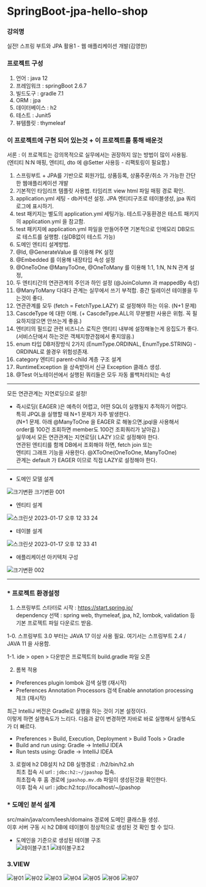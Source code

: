 # SpringBoot-jpa-hello-shop

### 강의명
실전! 스프링 부트와 JPA 활용1 - 웹 애플리케이션 개발(김영한)

### 프로젝트 구성
1. 언어 : java 12
2. 프레임워크 : springBoot 2.6.7   
3. 빌드도구 : gradle 7.1
4. ORM : jpa
5. 데이터베이스 : h2
6. 테스트 : Junit5
7. 뷰템플릿 : thymeleaf

### 이 프로젝트에 구현 되어 있는것 + 이 프로젝트를 통해 배운것

서론 : 이 프로젝트는 강의목적으로 실무에서는 권장하지 않는 방법이 많이 사용됨.  
(엔티티 N:N 매핑, 엔티티, dto 에 @Setter 사용등 - 리팩토링이 필요함.)

1. 스프링부트 + JPA를 기반으로 회원가입, 상품등록, 상품주문/취소 가 가능한 간단한 웹애플리케이션 개발
2. 기본적인 타임리프 템플릿 사용법. 타임리프 view html 파일 매핑 경로 확인.
3. application.yml 세팅 - db커넥션 설정. JPA 엔티티구조로 테이블생성, jpa 쿼리 로그에 표시하기.
4. test 패키지는 별도의 application.yml 세팅가능. 테스트구동환경은 테스트 패키지의 application.yml 을 참고함. 
5. test 패키지에 application.yml 파일을 만들어주면 기본적으로 인메모리 DB모드로 테스트를 실행함. (실DB없이 테스트 가능)
5. 도메인 엔티티 설계방법.
6. @Id, @GenerateValue 를 이용해 PK 설정
7. @Embedded 를 이용해 내장타입 속성 설정
8. @OneToOne @ManyToOne, @OneToMany 를 이용해 1:1, 1:N, N:N 관계 설정,
9. 두 엔티티간의 연관관계의 주인과 하인 설정 (@JoinColumn 과 mappedBy 속성)
10. @ManyToMany 다대다 관계는 실무에서 쓰기 부적합. 중간 릴레이션 테이블을 두는것이 좋다.
11. 연관관계를 모두 (fetch = FetchType.LAZY) 로 설정해야 하는 이유. (N+1 문제)
12. CascdeType 에 대한 이해. (+ CascdeType.ALL의 무분별한 사용은 위험. 꼭 필요하지않으면 안쓰는게 좋음.)
13. 엔티티의 필드값 관련 비즈니스 로직은 엔티티 내부에 설정해놓는게 응집도가 좋다. (서비스단에서 하는것은 객체지향관점에서 좋지않음.)
14. enum 타입 DB저장방식 2가지 (EnumType.ORDINAL, EnumType.STRING) - ORDINAL로 쓸경우 위험성존재.
15. category 엔티티 parent-child 계층 구조 설계
16. RuntimeException 을 상속받아서 신규 Exception 클래스 생성.
17. @Test 어노테이션에서 실행된 쿼리들은 모두 자동 롤백처리되는 속성

---
모든 연관관계는 지연로딩으로 설정!  
  
* 즉시로딩( EAGER )은 예측이 어렵고, 어떤 SQL이 실행될지 추적하기 어렵다.   
특히 JPQL을 실행할 때 N+1 문제가 자주 발생한다.    
(N+1 문제. 아래 @ManyToOne 을 EAGER 로 해놓으면.jpql을 사용해서   
order를 100건 조회하면 member도 100건 조회쿼리가 날아감.)    
실무에서 모든 연관관계는 지연로딩( LAZY )으로 설정해야 한다.   
연관된 엔티티를 함께 DB에서 조회해야 하면, fetch join 또는     
엔티티 그래프 기능을 사용한다. @XToOne(OneToOne, ManyToOne)   
관계는 default 가 EAGER 이므로 직접 LAZY로 설정해야 한다.  
---

- 도메인 모델 설계   

![크기변환 크기변환 001](https://user-images.githubusercontent.com/48856906/213454636-141f822a-2d35-4ecc-acc2-4ed2b78ee918.png)

- 엔티티 설계  

![스크린샷 2023-01-17 오후 12 33 24](https://user-images.githubusercontent.com/48856906/212805568-42c51bcd-7723-4e83-bc3f-5e75fdd30bc3.png)

- 테이블 설계  

![스크린샷 2023-01-17 오후 12 33 41](https://user-images.githubusercontent.com/48856906/212805574-c7d92ab3-16e8-4a2f-8064-058792bc2685.png)

- 애플리케이션 아키텍처 구성  

![크기변환 002](https://user-images.githubusercontent.com/48856906/213454649-8bec543b-fbd1-4406-9ecb-9a740eb5424e.png)


-------------
### * 프로젝트 환경설정

1. 스프링부트 스타터로 시작 : https://start.spring.io/  
dependency 선택 : spring web, thymeleaf, jpa, h2, lombok, validation 등
기본 프로젝트 파일 다운로드 받음.

1-0. 스프링부트 3.0 부터는 JAVA 17 이상 사용 필요. 
여기서는 스프링부트 2.4 / JAVA 11 을 사용함.

1-1. ide > open > 다운받은 프로젝트의 build.gradle 파일 오픈

2. 롬복 적용
- Preferences plugin lombok 검색 실행 (재시작)
- Preferences Annotation Processors 검색 Enable annotation processing 체크 (재시작)

최근 IntelliJ 버전은 Gradle로 실행을 하는 것이 기본 설정이다.  
이렇게 하면 실행속도가 느리다. 다음과 같이 변경하면 자바로 바로 실행해서 실행속도가 더 빠르다.  
- Preferences >  Build, Execution, Deployment > Build Tools > Gradle
- Build and run using: Gradle -> IntelliJ IDEA
- Run tests using: Gradle -> IntelliJ IDEA

3. 로컬에 h2 DB설치
h2 DB 실행경로 : /h2/bin/h2.sh   
최초 접속 시 url : ```jdbc:h2:~/jpashop```  접속.  
최초접속 후 홈 경로에 ```jpashop.mv.db``` 파일이 생성된것을 확인한다.   
이후 접속 시 url : jdbc:h2:tcp://localhost/~/jpashop   

### * 도메인 분석 설계
src/main/java/com/leesh/domains 경로에 도메인 클래스들 생성.   
이후 서버 구동 시 h2 DB에 테이블이 정상적으로 생성된 것 확인 할 수 있다.

* 도메인을 기준으로 생성된 테이블 구조  
![테이블구조1](https://user-images.githubusercontent.com/48856906/221398534-d5738d8e-3788-4c7a-bcc7-35b2c5797960.PNG) ![테이블구조2](https://user-images.githubusercontent.com/48856906/221398537-808fa3fc-c1a3-4812-8544-6e161af8f27b.PNG)

### 3.VIEW

![뷰01](https://user-images.githubusercontent.com/48856906/221398589-0d72bb52-7200-4de8-8d02-ee7607761681.PNG)
![뷰02](https://user-images.githubusercontent.com/48856906/221398590-cdf0781e-fab0-44f0-b05e-66ad4388b091.PNG)
![뷰03](https://user-images.githubusercontent.com/48856906/221398591-d8dcbcc1-9b36-4194-9cae-5e0030c6d4ea.PNG)
![뷰04](https://user-images.githubusercontent.com/48856906/221398592-ed0f5d0b-3b1c-4590-a6b5-af5d67317af0.PNG)
![뷰05](https://user-images.githubusercontent.com/48856906/221398594-fe072c0c-b2dd-4b54-b972-f2754f7fdcd9.PNG)
![뷰06](https://user-images.githubusercontent.com/48856906/221398595-e0b236b1-1f50-4afd-bb4c-b2b5b0a0bdf8.PNG)
![뷰07](https://user-images.githubusercontent.com/48856906/221398596-61f58827-5909-4129-8ab9-b59b7cd0f1ae.PNG)



